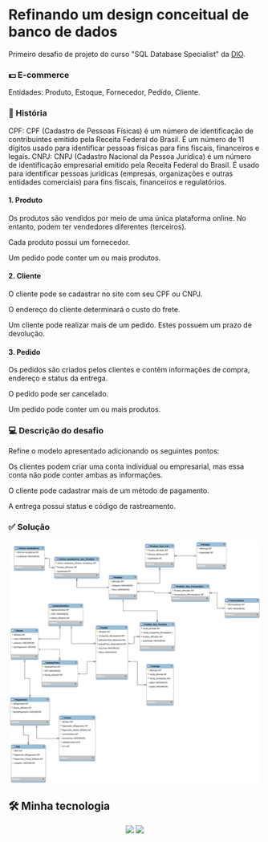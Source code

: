 # Refinando um design conceitual de banco de dados
Primeiro desafio de projeto do curso "SQL Database Specialist" da [DIO](https://www.dio.me/).

### 💵 E-commerce
Entidades: Produto, Estoque, Fornecedor, Pedido, Cliente.

### 📖 História
CPF: CPF (Cadastro de Pessoas Físicas) é um número de identificação de contribuintes emitido pela Receita Federal do Brasil. É um número de 11 dígitos usado para identificar pessoas físicas para fins fiscais, financeiros e legais.
CNPJ: CNPJ (Cadastro Nacional da Pessoa Jurídica) é um número de identificação empresarial emitido pela Receita Federal do Brasil. É usado para identificar pessoas jurídicas (empresas, organizações e outras entidades comerciais) para fins fiscais, financeiros e regulatórios.

#### 1. Produto

Os produtos são vendidos por meio de uma única plataforma online. No entanto, podem ter vendedores diferentes (terceiros).

Cada produto possui um fornecedor.

Um pedido pode conter um ou mais produtos.

#### 2. Cliente

O cliente pode se cadastrar no site com seu CPF ou CNPJ.

O endereço do cliente determinará o custo do frete.

Um cliente pode realizar mais de um pedido. Estes possuem um prazo de devolução.

#### 3. Pedido

Os pedidos são criados pelos clientes e contêm informações de compra, endereço e status da entrega.

O pedido pode ser cancelado.

Um pedido pode conter um ou mais produtos.

### 💻 Descrição do desafio
Refine o modelo apresentado adicionando os seguintes pontos:

Os clientes podem criar uma conta individual ou empresarial, mas essa conta não pode conter ambas as informações.

O cliente pode cadastrar mais de um método de pagamento.

A entrega possui status e código de rastreamento.

### ✅ Solução
<img align="center" src="https://github.com/Eduardo220/ecommerce/blob/main/e-commerce.png" width=""/> 

## 🛠️ Minha tecnologia
<p align="center">

<img src="https://cdn.jsdelivr.net/gh/devicons/devicon@latest/icons/git/git-original.svg" width="100">   
<img src="https://cdn.jsdelivr.net/gh/devicons/devicon@latest/icons/mysql/mysql-original.svg" width="100">      

</p> 
